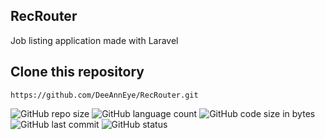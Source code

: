 ## RecRouter

Job listing application made with Laravel

## Clone this repository

```https://github.com/DeeAnnEye/RecRouter.git```
<br/>

![GitHub repo size](https://img.shields.io/github/repo-size/DeeAnnEye/RecRouter) ![GitHub language count](https://img.shields.io/github/languages/count/DeeAnnEye/RecRouter) ![GitHub code size in bytes](https://img.shields.io/github/languages/code-size/DeeAnnEye/RecRouter) ![GitHub last commit](https://img.shields.io/github/last-commit/DeeAnnEye/RecRouter) ![GitHub status](https://img.shields.io/badge/status-WIP-critical)